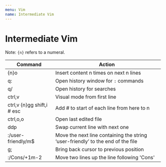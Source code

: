 ```yaml
---
menu: Vim
name: Intermediate Vim
---
```


# Intermediate Vim

Note: `{n}` refers to a numeral.

| Command                    | Action                                                                          |
| -------------------------- | ------------------------------------------------------------------------------- |
| {n}o                       | Insert content n times on next n lines                                          |
| q:                         | Open history window for `:` commands                                            |
| q/                         | Open history for searches                                                       |
| ctrl,v                     | Visual mode from first line                                                     |
| ctrl,v {n}gg shift,i # esc | Add # to start of each line from here to n                                      |
| ctrl,o,o                   | Open last edited file                                                           |
| ddp                        | Swap current line with next one                                                 |
| :/user-friendly/m\$        | Move the next line containing the string ‘user-friendly’ to the end of the file |
| g;                         | Bring back cursor to previous position                                          |
| :/Cons/+1m-2               | Move two lines up the line following 'Cons'                                     |
